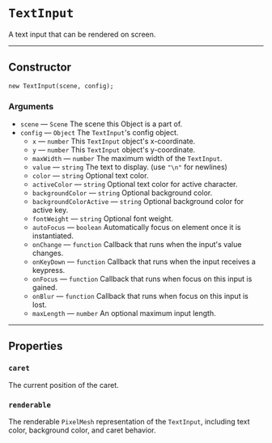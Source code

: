 # `TextInput`

A text input that can be rendered on screen.

---

## Constructor

`new TextInput(scene, config);`

### Arguments

-   `scene` &mdash; `Scene` The scene this Object is a part of.
-   `config` &mdash; `Object` The `TextInput`'s config object.
    -   `x` &mdash; `number` This `TextInput` object's x-coordinate.
    -   `y` &mdash; `number` This `TextInput` object's y-coordinate.
    -   `maxWidth` &mdash; `number` The maximum width of the `TextInput`.
    -   `value` &mdash; `string` The text to display. (use `"\n"` for newlines)
    -   `color` &mdash; `string` Optional text color.
    -   `activeColor` &mdash; `string` Optional text color for active character.
    -   `backgroundColor` &mdash; `string` Optional background color.
    -   `backgroundColorActive` &mdash; `string` Optional background color for active key.
    -   `fontWeight` &mdash; `string` Optional font weight.
    -   `autoFocus` &mdash; `boolean` Automatically focus on element once it is instantiated.
    -   `onChange` &mdash; `function` Callback that runs when the input's value changes.
    -   `onKeyDown` &mdash; `function` Callback that runs when the input receives a keypress.
    -   `onFocus` &mdash; `function` Callback that runs when focus on this input is gained.
    -   `onBlur` &mdash; `function` Callback that runs when focus on this input is lost.
    -   `maxLength` &mdash; `number` An optional maximum input length.

---

## Properties

### `caret`

The current position of the caret.

### `renderable`

The renderable `PixelMesh` representation of the `TextInput`, including text color, background color, and caret behavior.
